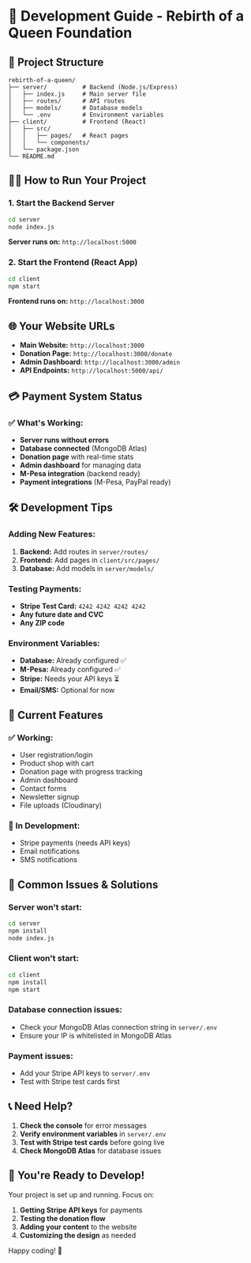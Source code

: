 # 🚀 Development Guide - Rebirth of a Queen Foundation

## 📁 Project Structure
```
rebirth-of-a-queen/
├── server/          # Backend (Node.js/Express)
│   ├── index.js     # Main server file
│   ├── routes/      # API routes
│   ├── models/      # Database models
│   └── .env         # Environment variables
├── client/          # Frontend (React)
│   ├── src/
│   │   ├── pages/   # React pages
│   │   └── components/
│   └── package.json
└── README.md
```

## 🏃‍♂️ How to Run Your Project

### 1. Start the Backend Server
```bash
cd server
node index.js
```
**Server runs on:** `http://localhost:5000`

### 2. Start the Frontend (React App)
```bash
cd client
npm start
```
**Frontend runs on:** `http://localhost:3000`

## 🌐 Your Website URLs

- **Main Website:** `http://localhost:3000`
- **Donation Page:** `http://localhost:3000/donate`
- **Admin Dashboard:** `http://localhost:3000/admin`
- **API Endpoints:** `http://localhost:5000/api/`

## 💳 Payment System Status

### ✅ What's Working:
- **Server runs without errors**
- **Database connected** (MongoDB Atlas)
- **Donation page** with real-time stats
- **Admin dashboard** for managing data
- **M-Pesa integration** (backend ready)
- **Payment integrations** (M-Pesa, PayPal ready)

## 🛠️ Development Tips

### Adding New Features:
1. **Backend:** Add routes in `server/routes/`
2. **Frontend:** Add pages in `client/src/pages/`
3. **Database:** Add models in `server/models/`

### Testing Payments:
- **Stripe Test Card:** `4242 4242 4242 4242`
- **Any future date and CVC**
- **Any ZIP code**

### Environment Variables:
- **Database:** Already configured ✅
- **M-Pesa:** Already configured ✅
- **Stripe:** Needs your API keys ⏳
- **Email/SMS:** Optional for now

## 🎯 Current Features

### ✅ Working:
- User registration/login
- Product shop with cart
- Donation page with progress tracking
- Admin dashboard
- Contact forms
- Newsletter signup
- File uploads (Cloudinary)

### 🔄 In Development:
- Stripe payments (needs API keys)
- Email notifications
- SMS notifications

## 🚨 Common Issues & Solutions

### Server won't start:
```bash
cd server
npm install
node index.js
```

### Client won't start:
```bash
cd client
npm install
npm start
```

### Database connection issues:
- Check your MongoDB Atlas connection string in `server/.env`
- Ensure your IP is whitelisted in MongoDB Atlas

### Payment issues:
- Add your Stripe API keys to `server/.env`
- Test with Stripe test cards first

## 📞 Need Help?

1. **Check the console** for error messages
2. **Verify environment variables** in `server/.env`
3. **Test with Stripe test cards** before going live
4. **Check MongoDB Atlas** for database issues

## 🎉 You're Ready to Develop!

Your project is set up and running. Focus on:
1. **Getting Stripe API keys** for payments
2. **Testing the donation flow**
3. **Adding your content** to the website
4. **Customizing the design** as needed

Happy coding! 🚀
